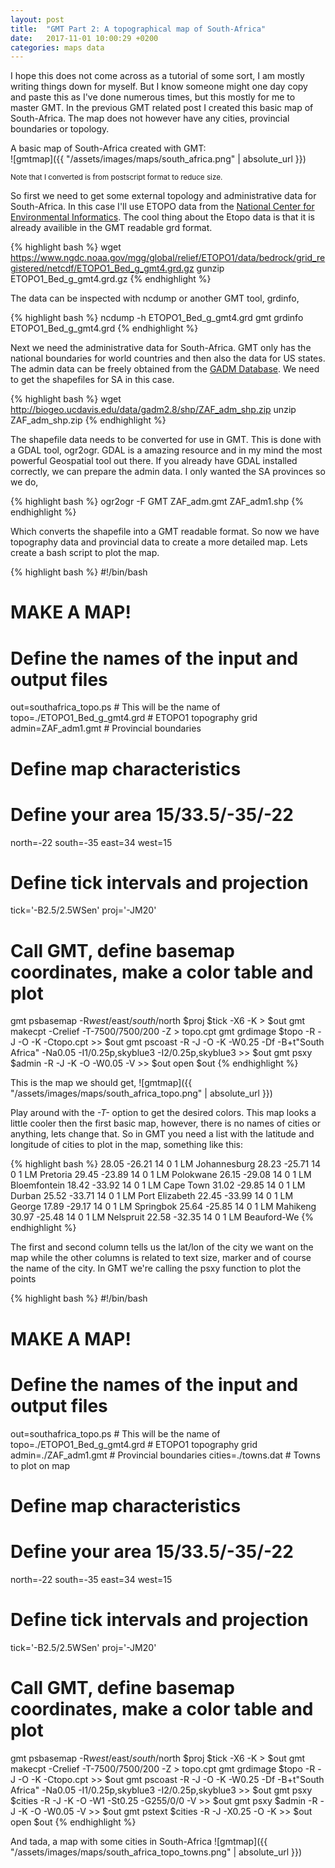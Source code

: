```yaml
---
layout: post
title:  "GMT Part 2: A topographical map of South-Africa"
date:   2017-11-01 10:00:29 +0200
categories: maps data
---
```


I hope this does not come across as a tutorial of some sort, I am mostly
writing things down for myself. But I know someone might one day copy and
paste this as I've done numerous times, but this mostly for me to master
GMT. In the previous GMT related post I created this basic map of
South-Africa. The map does not however have any cities, provincial
boundaries or topology.

A basic map of South-Africa created with GMT:  
![gmtmap]({{ "/assets/images/maps/south_africa.png" | absolute_url }})

<sub>Note that I converted is from postscript format to reduce size. </sub>  

So first we need to get some external topology and administrative data for
South-Africa. In this case I'll use ETOPO data from
the [National Center for Environmental Informatics](https://www.ngdc.noaa.gov/mgg/global/global.html).
The cool thing about the Etopo data is that it is already availible in the
GMT readable grd format.

{% highlight bash %}
wget https://www.ngdc.noaa.gov/mgg/global/relief/ETOPO1/data/bedrock/grid_registered/netcdf/ETOPO1_Bed_g_gmt4.grd.gz 
gunzip ETOPO1_Bed_g_gmt4.grd.gz 
{% endhighlight %}

The data can be inspected with ncdump or another GMT tool, grdinfo,

{% highlight bash %}
ncdump -h ETOPO1_Bed_g_gmt4.grd
gmt grdinfo ETOPO1_Bed_g_gmt4.grd
{% endhighlight %}

Next we need the administrative data for South-Africa. GMT only has the
national boundaries for world countries and then also the data for US
states. The admin data can be freely obtained from the [GADM
Database](http://www.gadm.org/country). We need to get the shapefiles for
SA in this case.

{% highlight bash %}
wget http://biogeo.ucdavis.edu/data/gadm2.8/shp/ZAF_adm_shp.zip
unzip ZAF_adm_shp.zip
{% endhighlight %}

The shapefile data needs to be converted for use in GMT. This is done with
a GDAL tool, ogr2ogr. GDAL is a amazing resource and in my mind the
most powerful Geospatial tool out there. If you already have GDAL installed
correctly, we can prepare the admin data. I only wanted the SA provinces
so we do,  

{% highlight bash %}
ogr2ogr -F GMT ZAF_adm.gmt ZAF_adm1.shp
{% endhighlight %}

Which converts the shapefile into a GMT readable format. So now we have
topography data and provincial data to create a more detailed map. Lets create a
bash script to plot the map.

{% highlight bash %}
#!/bin/bash

# MAKE A MAP!
# Define the names of the input and output files
out=southafrica_topo.ps                           # This will be the name of
topo=./ETOPO1_Bed_g_gmt4.grd                   # ETOPO1 topography grid
admin=ZAF_adm1.gmt			       # Provincial boundaries

# Define map characteristics
# Define your area 15/33.5/-35/-22 
north=-22
south=-35
east=34
west=15

# Define tick intervals and projection
tick='-B2.5/2.5WSen'
proj='-JM20'

# Call GMT, define basemap coordinates, make a color table and plot
gmt psbasemap -R$west/$east/$south/$north $proj $tick -X6 -K > $out
gmt makecpt -Crelief -T-7500/7500/200 -Z > topo.cpt
gmt grdimage $topo -R -J -O -K -Ctopo.cpt >> $out
gmt pscoast -R -J -O -K -W0.25 -Df -B+t"South Africa" -Na0.05 -I1/0.25p,skyblue3 -I2/0.25p,skyblue3 >> $out
gmt psxy $admin -R -J -K -O -W0.05 -V >> $out
open $out
{% endhighlight %}

This is the map we should get,
![gmtmap]({{ "/assets/images/maps/south_africa_topo.png" | absolute_url }})

Play around with the *-T-* option to get the desired colors. This map looks
a little cooler then the first basic map, however, there is no names of
cities or anything, lets change that. So in GMT you need a list with the
latitude and longitude of cities to plot in the map, something like this:

{% highlight bash %}
28.05   -26.21  14 0 1 LM Johannesburg
28.23   -25.71  14 0 1 LM Pretoria
29.45   -23.89  14 0 1 LM Polokwane
26.15   -29.08  14 0 1 LM Bloemfontein
18.42   -33.92  14 0 1 LM Cape Town
31.02   -29.85  14 0 1 LM Durban
25.52   -33.71  14 0 1 LM Port Elizabeth
22.45   -33.99  14 0 1 LM George
17.89   -29.17  14 0 1 LM Springbok
25.64   -25.85  14 0 1 LM Mahikeng
30.97   -25.48  14 0 1 LM Nelspruit
22.58   -32.35  14 0 1 LM Beauford-We
{% endhighlight %}

The first and second column tells us the lat/lon of the city we want on the
map while the other columns is related to text size, marker and of course
the name of the city. In GMT we're calling the psxy function to plot the
points 

{% highlight bash %}
#!/bin/bash

# MAKE A MAP!
# Define the names of the input and output files
out=southafrica_topo.ps                  # This will be the name of
topo=./ETOPO1_Bed_g_gmt4.grd             # ETOPO1 topography grid
admin=./ZAF_adm1.gmt			         # Provincial boundaries
cities=./towns.dat                       # Towns to plot on map

# Define map characteristics
# Define your area 15/33.5/-35/-22 
north=-22
south=-35
east=34
west=15

# Define tick intervals and projection
tick='-B2.5/2.5WSen'
proj='-JM20'

# Call GMT, define basemap coordinates, make a color table and plot
gmt psbasemap -R$west/$east/$south/$north $proj $tick -X6 -K > $out
gmt makecpt -Crelief -T-7500/7500/200 -Z > topo.cpt
gmt grdimage $topo -R -J -O -K -Ctopo.cpt >> $out
gmt pscoast -R -J -O -K -W0.25 -Df -B+t"South Africa" -Na0.05 -I1/0.25p,skyblue3 -I2/0.25p,skyblue3 >> $out
gmt psxy $cities -R -J -K -O -W1 -St0.25 -G255/0/0 -V >> $out
gmt psxy $admin -R -J -K -O -W0.05 -V >> $out
gmt pstext $cities -R -J -X0.25 -O -K >> $out
open $out
{% endhighlight %}

And tada, a map with some cities in South-Africa
![gmtmap]({{ "/assets/images/maps/south_africa_topo_towns.png" | absolute_url }})
